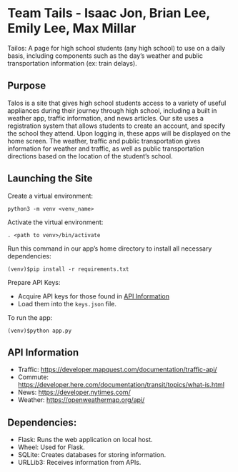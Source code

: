 # Team Tails - Isaac Jon, Brian Lee, Emily Lee, Max Millar

Tailos: A page for high school students (any high school) to use on a daily basis, including components such as the day’s weather and public transportation information (ex: train delays).

## Purpose
Talos is a site that gives high school students access to a variety of useful appliances during their journey through high school, including a built in weather app, traffic information, and news articles. Our site uses a registration system that allows students to create an account, and specify the school they attend. Upon logging in, these apps will be displayed on the home screen. The weather, traffic and public transportation gives information for weather and traffic, as well as public transportation directions based on the location of the student’s school.

## Launching the Site
Create a virtual environment:
```
python3 -m venv <venv_name>
```

Activate the virtual environment:
```
. <path to venv>/bin/activate
```

Run this command in our app’s home directory to install all necessary dependencies:
```
(venv)$pip install -r requirements.txt
```

Prepare API Keys:
- Acquire API keys for those found in [API Information](#API-Information)
- Load them into the `keys.json` file.

To run the app: 
```
(venv)$python app.py
```

## API Information
- Traffic: https://developer.mapquest.com/documentation/traffic-api/
- Commute: https://developer.here.com/documentation/transit/topics/what-is.html
- News: https://developer.nytimes.com/
- Weather: https://openweathermap.org/api/


## Dependencies: 
- Flask: Runs the web application on local host.
- Wheel: Used for Flask.
- SQLite: Creates databases for storing information.
- URLLib3: Receives information from APIs.
